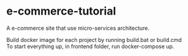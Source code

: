# e-commerce-tutorial
 A e-commerce site that use micro-services architecture. 

Build docker image for each project by running build.bat or build.cmd <br/>
To start everything up, in frontend folder, run docker-compose up.
